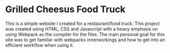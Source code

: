 # Grilled Cheesus Food Truck
This is a simple website I created for a restaurant/food truck. This project was created using HTML, CSS and Javascript with a heavy emphasis on using Webpack as the compiler for the files. The main personal goal for this site was to get familiar with webpacks innerworkings and how to get into an efficient workflow when using it.
